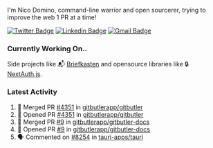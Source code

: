 
I'm Nico Domino, command-line warrior and open sourcerer, trying to improve the web 1 PR at a time!

[![Twitter Badge](https://img.shields.io/badge/-@ndom91-1ca0f1?style=flat-square&labelColor=1ca0f1&logo=twitter&logoColor=white&link=https://twitter.com/ndom91)](https://twitter.com/ndom91) [![Linkedin Badge](https://img.shields.io/badge/-ndom91-blue?style=flat-square&logo=Linkedin&logoColor=white&link=https://www.linkedin.com/in/ndom91/)](https://www.linkedin.com/in/ndom91/) [![Gmail Badge](https://img.shields.io/badge/-yo@ndo.dev-c14438?style=flat-square&logo=mail.ru&logoColor=white&link=mailto:yo@ndo.dev)](mailto:yo@ndo.dev)

### Currently Working On..

Side projects like 📬 [Briefkasten](https://briefkastenhq.com) and opensource libraries like 🔒 [NextAuth.js](https://github.com/nextauthjs/next-auth).

<!--START_SECTION_PROFILE_VIEWS:readme-info-->
<!--END_SECTION_PROFILE_VIEWS:readme-info-->

<!--START_SECTION_DAILY_COMMIT:readme-info-->
<!--END_SECTION_DAILY_COMMIT:readme-info-->

<!--START_SECTION_WEEKLY_COMMIT:readme-info-->
<!--END_SECTION_WEEKLY_COMMIT:readme-info-->

### Latest Activity

<!--START_SECTION:activity-->
1. 🎉 Merged PR [#4351](https://github.com/gitbutlerapp/gitbutler/pull/4351) in [gitbutlerapp/gitbutler](https://github.com/gitbutlerapp/gitbutler)
2. 💪 Opened PR [#4351](https://github.com/gitbutlerapp/gitbutler/pull/4351) in [gitbutlerapp/gitbutler](https://github.com/gitbutlerapp/gitbutler)
3. 🎉 Merged PR [#9](https://github.com/gitbutlerapp/gitbutler-docs/pull/9) in [gitbutlerapp/gitbutler-docs](https://github.com/gitbutlerapp/gitbutler-docs)
4. 💪 Opened PR [#9](https://github.com/gitbutlerapp/gitbutler-docs/pull/9) in [gitbutlerapp/gitbutler-docs](https://github.com/gitbutlerapp/gitbutler-docs)
5. 🗣 Commented on [#8254](https://github.com/tauri-apps/tauri/issues/8254#issuecomment-2225564650) in [tauri-apps/tauri](https://github.com/tauri-apps/tauri)
<!--END_SECTION:activity-->
